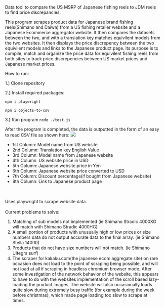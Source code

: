 Data tool to compare the US MSRP of Japanese fishing reels to JDM reels to find price discrepancies. 

 This program scrapes product data for Japanese brand fishing reels(Shimano and Daiwa) from a US fishing retailer website and a Japanese Ecommerce aggregator website. It then compares the datasets between the two, and with a translation key matches equivilent models from the two websites. It then displays the price discrepency between the two equivilent models and links to the Japanese product page. Its purpose is to compile, match and organize the price data for equivilent fishing reels from both sites to track price discrepencies between US market prices and Japanese market prices.


 How to run: 

1.) Clone repository

2.) Install required packages: 


`npm i playwright`

`npm i objects-to-csv`
 
 3.) Run program `node ./test.js`
 
 
 After the program is completed, the data is outputted in the form of an easy to read CSV file as shown here:
![](https://user-images.githubusercontent.com/104689110/209743562-c83e7fe0-7ab4-4b0d-92d5-2eb3dca6706e.png)
- 1st Column: Model name from US website
- 2nd Column: Translation key English Value
- 3rd Column: Model name from Japanese website
- 4th Column: US website price in USD
- 5th Column: Japanese website price in Yen
- 6th Column: Japanese website price converted to USD
- 7th Column: Discount percentage(if bought from Japanese website)
- 8th Column: Link to Japanese product page

<br>
<br>
Uses playwright to scrape website data. 
<br>
<br>
Current problems to solve:

1. Matching of sub models not implemented (ie Shimano Stradic 4000XG will match with Shimano Stradic 4000HG)
2. A small portion of products with unusually high or low prices or size numbers data do not output accurate data to the final array. (ie Shimano Stella 14000)
3. Products that do not have size numbers will not match. (ie Shimano Ultegra surf)
4. The scraper for kakaku.com(the japanese ecom aggregate site) on rare occasion does not load to the point of scraping being possible, and will not load at all if scraping in headless chromium browser mode. After some investigation of the network behavior of the website, this appears to have to do with the websites implementation of the scroll based lazy-loading the product images. The website will also occasionally loads quite slow during extremely busy traffic (for example during the week before christmas), which made page loading too slow to scrape at times. 


